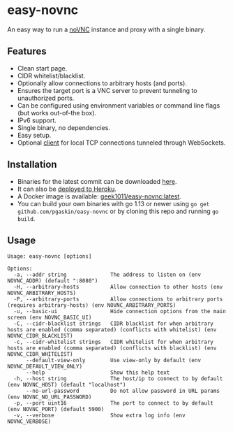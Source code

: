 # easy-novnc
An easy way to run a [noVNC](https://github.com/novnc/noVNC) instance and proxy with a single binary.

## Features
- Clean start page.
- CIDR whitelist/blacklist.
- Optionally allow connections to arbitrary hosts (and ports).
- Ensures the target port is a VNC server to prevent tunneling to unauthorized ports.
- Can be configured using environment variables or command line flags (but works out-of-the box).
- IPv6 support.
- Single binary, no dependencies.
- Easy setup.
- Optional [client](./wstcp) for local TCP connections tunneled through WebSockets.

## Installation
- Binaries for the latest commit can be downloaded [here](https://ci.appveyor.com/project/pgaskin/easy-novnc/build/artifacts).
- It can also be [deployed to Heroku](https://heroku.com/deploy).
- A Docker image is available: [geek1011/easy-novnc:latest](https://hub.docker.com/r/geek1011/easy-novnc).
- You can build your own binaries with go 1.13 or newer using `go get github.com/pgaskin/easy-novnc` or by cloning this repo and running `go build`.

## Usage
```
Usage: easy-novnc [options]

Options:
  -a, --addr string              The address to listen on (env NOVNC_ADDR) (default ":8080")
  -H, --arbitrary-hosts          Allow connection to other hosts (env NOVNC_ARBITRARY_HOSTS)
  -P, --arbitrary-ports          Allow connections to arbitrary ports (requires arbitrary-hosts) (env NOVNC_ARBITRARY_PORTS)
  -u, --basic-ui                 Hide connection options from the main screen (env NOVNC_BASIC_UI)
  -C, --cidr-blacklist strings   CIDR blacklist for when arbitrary hosts are enabled (comma separated) (conflicts with whitelist) (env NOVNC_CIDR_BLACKLIST)
  -c, --cidr-whitelist strings   CIDR whitelist for when arbitrary hosts are enabled (comma separated) (conflicts with blacklist) (env NOVNC_CIDR_WHITELIST)
      --default-view-only        Use view-only by default (env NOVNC_DEFAULT_VIEW_ONLY)
      --help                     Show this help text
  -h, --host string              The host/ip to connect to by default (env NOVNC_HOST) (default "localhost")
      --no-url-password          Do not allow password in URL params (env NOVNC_NO_URL_PASSWORD)
  -p, --port uint16              The port to connect to by default (env NOVNC_PORT) (default 5900)
  -v, --verbose                  Show extra log info (env NOVNC_VERBOSE)
```
